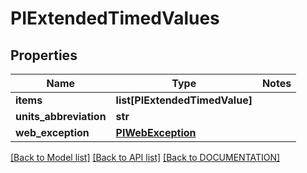 # PIExtendedTimedValues

## Properties
Name | Type | Notes
------------ | ------------- | -------------
**items** | **list[PIExtendedTimedValue]**
**units_abbreviation** | **str**
**web_exception** | **[**PIWebException**](../models/PIWebException.md)**

[[Back to Model list]](../../DOCUMENTATION.md#documentation-for-models) [[Back to API list]](../../DOCUMENTATION.md#documentation-for-api-endpoints) [[Back to DOCUMENTATION]](../../DOCUMENTATION.md)
